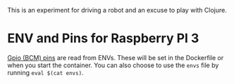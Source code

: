 This is an experiment for driving a robot and an excuse to play with Clojure.

# ENV and Pins for Raspberry PI 3

[Gpio (BCM) pins](https://pinout.xyz/pinout/pin1_3v) are read from ENVs. These will be set in the Dockerfile 
or when you start the container. You can also choose to use the `envs` file by running `eval $(cat envs)`.
